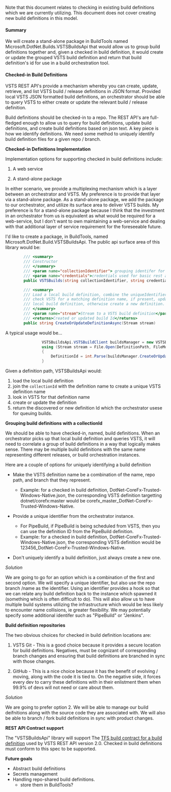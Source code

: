 Note that this document relates to checking in existing build definitions which we are currently utilizing.  This document does not cover creating new build definitions in this model.

#### Summary

We will create a stand-alone package in BuildTools named Microsoft.DotNet.Builds.VSTSBuildsApi that would allow us to group build definitions together and, given a checked in build definition, it would create or update the grouped VSTS build definition and return that build definition's id for use in a build orchestration tool. 

#### <a id="CheckInDefinitionsProposal"></a>Checked-in Build Definitions

VSTS REST API's provide a mechanism whereby you can create, update, retrieve, and list VSTS build / release definitions in JSON format.  Provided local VSTS JSON formatted build definitions, an orchestrator should be able to query VSTS to either create or update the relevant build / release definition.

Build definitions should be checked-in to a repo.   The REST API's are full-fledged enough to allow us to query for build definitions, update build definitions, and create build definitions based on json text. A key piece is how we identify definitions.  We need some method to uniquely identify build definition files for a given repo / branch.  

**Checked-in Definitions Implementation**

Implementation options for supporting checked in build definitions include:

1. A web service

2. A stand-alone package

In either scenario, we provide a multiplexing mechanism which is a layer between an orchestrator and VSTS.  My preference is to provide that layer via a stand-alone package.  As a stand-alone package, we add the package to our orchestrator, and utilize its surface area to deliver VSTS builds.  My preference is for a stand-alone package because I think that the investment in an orchestrator from us is equivalent as what would be required for a web-service, but I don't want to own maintaining a web-service and dealing with that additional layer of service requirement for the foreseeable future.

I'd like to create a package, in BuildTools, named Microsoft.DotNet.Build.VSTSBuildsApi. The public api surface area of this library would be:

```C#
        /// <summary>
        /// Constructor
        /// </summary>
        /// <param name="collectionIdentifier"> grouping identifer for build definitions</param>
        /// <param name="credentials">credentials used for basic rest api authentication</param>
        public VSTSBuilds(string collectionIdentifier, string credentials)

        /// <summary>
        /// Load a local build definition, combine the uniqueIdentifier with the definition name, 
        /// check VSTS for a matching definition name, if present, update that definition with the
        /// local build definition, otherwise create a new definition.
        /// </summary>
        /// <param name="stream">Stream to a VSTS build definition</param>
        /// <returns>Created or updated build Id</returns>
        public string CreateOrUpdateDefinitionAsync(Stream stream)
```

A typical usage would be...

```C#
                VSTSBuildsApi.VSTSBuildClient buildsManager = new VSTSBuildsApi.VSTSBuildClient(collectionId,  CredentialsManager.GetAuthenticationHeaderCredentials(this));
                using (Stream stream = File.Open(DefinitionPath, FileMode.Open))
                {
                    DefinitionId = int.Parse(buildsManager.CreateOrUpdateDefinition(stream)));
                }
```

Given a definition path, VSTSBuildsApi would:

1. load the local build definition
2. join the `collectionId` with the definition name to create a unique VSTS definition name
3. look in VSTS for that definition name
4. create or update the definition
5. return the discovered or new definition Id which the orchestrator usese for queuing builds.

**Grouping build definitions with a collectionId**

We should be able to have checked-in, named, build definitions.  When an orchestrator picks up that local build definition and queries VSTS, it will need to correlate a group of build definitions in a way that logically makes sense. There may be multiple build definitions with the same name representing different releases, or build orchestration instances. 

Here are a couple of options for uniquely identifying a build definition

- Make the VSTS definition name be a combination of the name, repo path, and branch that they represent.
  - Example: for a checked in build definition, DotNet-CoreFx-Trusted-Windows-Native.json, the corresponding VSTS definition targetting dotnet/corefx:master would be corefx_master_DotNet-CoreFx-Trusted-Windows-Native.

- Provide a unique identifier from the orchestrator instance.
  - For PipeBuild, if PipeBuild is being scheduled from VSTS, then you can use the definition ID from the PipeBuild definition.
  - Example: for a checked in build definition, DotNet-CoreFx-Trusted-Windows-Native.json, the corresponding VSTS definition would be 123456_DotNet-CoreFx-Trusted-Windows-Native.

- Don't uniquely identify a build definition, just always create a new one.

*Solution* 

We are going to go for an option which is a combination of the first and second option.  We will specify a unique identifier, but also use the repo branch /name as the identifier. Using an identifier provides a hook so that we can relate any build definition back to the instance which spawned it (something which is often difficult to do).  This will also allow us to have multiple build systems utilizing the infrastructure which would be less likely to encounter name collisions, ie greater flexibility.  We may potentially specify some additional identifer such as "PipeBuild" or "Jenkins".

**Build definition repositories**

The two obvious choices for checked in build definition locations are:

1. VSTS Git - This is a good choice because it provides a secure location for build definitions.  Negatives, must be cognizant of corresponding branch changes and ensuring that build definitions are branched in sync with those changes.

2. GitHub - This is a nice choice because it has the benefit of evolving / moving, along with the code it is tied to.  On the negative side, it forces every dev to carry these definitions with in their enlistment them when 99.9% of devs will not need or care about them.

*Solution* 

We are going to prefer option 2. We will be able to manage our build deifnitions along with the source code they are associated with. We will also be able to branch / fork build definitions in sync with product changes. 

**REST API Contract support**

The "VSTSBuildsApi" library will support The [TFS build contract for a build definition](https://www.visualstudio.com/en-us/docs/integrate/extensions/reference/client/api/tfs/build/contracts/builddefinition) used by VSTS REST API version 2.0.  Checked in build definitions must conform to this spec to be supported. 

**Future goals**

- Abstract build definitions
- Secrets management
- Handling repo-shared build definitions.
  - store them in BuildTools?




